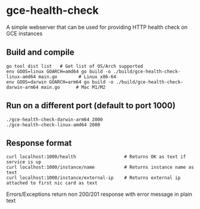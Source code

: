 # gce-health-check

A simple webserver that can be used for providing HTTP health check on GCE instances

## Build and compile
```
go tool dist list   # Get list of OS/Arch supported
env GOOS=linux GOARCH=amd64 go build -o ./build/gce-health-check-linux-amd64 main.go        # Linux x86-64
env GOOS=darwin GOARCH=arm64 go build -o ./build/gce-health-check-darwin-arm64 main.go      # Mac M1/M2
```

## Run on a different port (default to port 1000)
```
./gce-health-check-darwin-arm64 2000    
./gce-health-check-linux-amd64 2000    
```

## Response format
```
curl localhost:1000/health                  # Returns OK as text if service is up
curl localhost:1000/instance/name           # Returns instance name as text
curl localhost:1000/instance/external-ip    # Returns external ip attached to first nic card as text
```
Errors/Exceptions return non 200/201 response with error message in plain text


